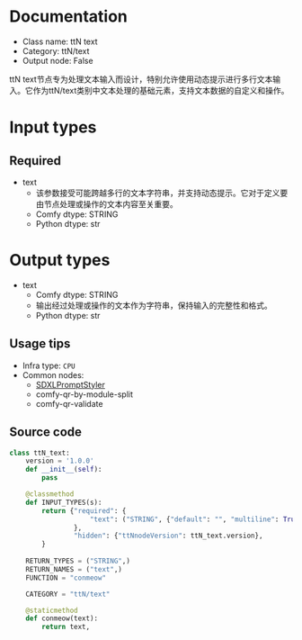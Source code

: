 
# Documentation
- Class name: ttN text
- Category: ttN/text
- Output node: False

ttN text节点专为处理文本输入而设计，特别允许使用动态提示进行多行文本输入。它作为ttN/text类别中文本处理的基础元素，支持文本数据的自定义和操作。

# Input types
## Required
- text
    - 该参数接受可能跨越多行的文本字符串，并支持动态提示。它对于定义要由节点处理或操作的文本内容至关重要。
    - Comfy dtype: STRING
    - Python dtype: str

# Output types
- text
    - Comfy dtype: STRING
    - 输出经过处理或操作的文本作为字符串，保持输入的完整性和格式。
    - Python dtype: str


## Usage tips
- Infra type: `CPU`
- Common nodes:
    - [SDXLPromptStyler](../../comfyui-art-venture/Nodes/SDXLPromptStyler.md)
    - comfy-qr-by-module-split
    - comfy-qr-validate



## Source code
```python
class ttN_text:
    version = '1.0.0'
    def __init__(self):
        pass

    @classmethod
    def INPUT_TYPES(s):
        return {"required": {
                    "text": ("STRING", {"default": "", "multiline": True, "dynamicPrompts": True}),
                },
                "hidden": {"ttNnodeVersion": ttN_text.version},
        }
    
    RETURN_TYPES = ("STRING",)
    RETURN_NAMES = ("text",)
    FUNCTION = "conmeow"

    CATEGORY = "ttN/text"

    @staticmethod
    def conmeow(text):
        return text,

```
